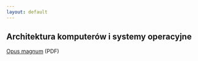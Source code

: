 ```yaml
---
layout: default
---
```

Architektura komputerów i systemy operacyjne
---
<a href="{{ site.baseurl }}/pdfs/sem3/akiso_opus_magnum_v6503.pdf">Opus magnum</a> (PDF)
